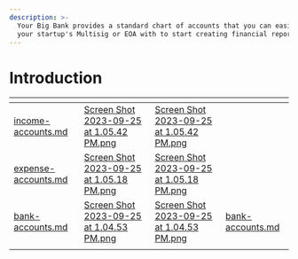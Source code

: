 ```yaml
---
description: >-
  Your Big Bank provides a standard chart of accounts that you can easily sync
  your startup's Multisig or EOA with to start creating financial reports.
---
```


# Introduction

<table data-view="cards"><thead><tr><th data-type="content-ref"></th><th data-type="files"></th><th data-hidden data-card-cover data-type="files"></th><th data-hidden data-card-target data-type="content-ref"></th></tr></thead><tbody><tr><td><a href="the-accounts/income-accounts.md">income-accounts.md</a></td><td><a href="../../.gitbook/assets/Screen Shot 2023-09-25 at 1.05.42 PM.png">Screen Shot 2023-09-25 at 1.05.42 PM.png</a></td><td><a href="../../.gitbook/assets/Screen Shot 2023-09-25 at 1.05.42 PM.png">Screen Shot 2023-09-25 at 1.05.42 PM.png</a></td><td></td></tr><tr><td><a href="the-accounts/expense-accounts.md">expense-accounts.md</a></td><td><a href="../../.gitbook/assets/Screen Shot 2023-09-25 at 1.05.18 PM.png">Screen Shot 2023-09-25 at 1.05.18 PM.png</a></td><td><a href="../../.gitbook/assets/Screen Shot 2023-09-25 at 1.05.18 PM.png">Screen Shot 2023-09-25 at 1.05.18 PM.png</a></td><td></td></tr><tr><td><a href="the-accounts/bank-accounts.md">bank-accounts.md</a></td><td><a href="../../.gitbook/assets/Screen Shot 2023-09-25 at 1.04.53 PM.png">Screen Shot 2023-09-25 at 1.04.53 PM.png</a></td><td><a href="../../.gitbook/assets/Screen Shot 2023-09-25 at 1.04.53 PM.png">Screen Shot 2023-09-25 at 1.04.53 PM.png</a></td><td><a href="the-accounts/bank-accounts.md">bank-accounts.md</a></td></tr><tr><td></td><td></td><td></td><td></td></tr></tbody></table>
